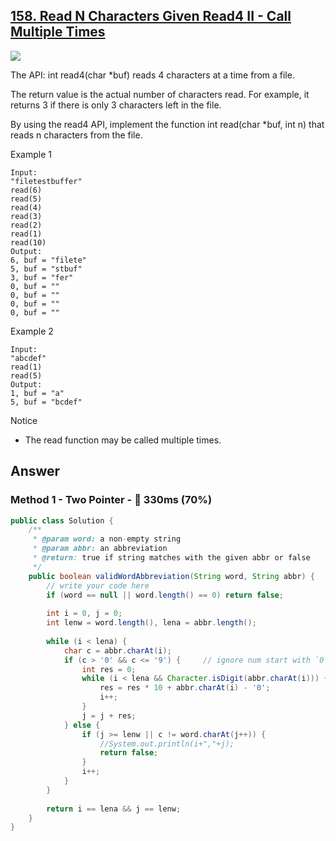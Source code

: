 ## [158. Read N Characters Given Read4 II - Call Multiple Times]()

![](https://github.com/weltond/DataStructure/blob/master/hard.PNG)

The API: int read4(char *buf) reads 4 characters at a time from a file.

The return value is the actual number of characters read. For example, it returns 3 if there is only 3 characters left in the file.

By using the read4 API, implement the function int read(char *buf, int n) that reads n characters from the file.

Example 1

```
Input:
"filetestbuffer"
read(6)
read(5)
read(4)
read(3)
read(2)
read(1)
read(10)
Output:
6, buf = "filete"
5, buf = "stbuf"
3, buf = "fer"
0, buf = ""
0, buf = ""
0, buf = ""
0, buf = ""
```

Example 2

```
Input:
"abcdef"
read(1)
read(5)
Output:
1, buf = "a"
5, buf = "bcdef"
```

Notice
- The read function may be called multiple times.

## Answer
### Method 1 - Two Pointer - :rabbit: 330ms (70%)

```java
public class Solution {
    /**
     * @param word: a non-empty string
     * @param abbr: an abbreviation
     * @return: true if string matches with the given abbr or false
     */
    public boolean validWordAbbreviation(String word, String abbr) {
        // write your code here
        if (word == null || word.length() == 0) return false;
        
        int i = 0, j = 0;
        int lenw = word.length(), lena = abbr.length();
        
        while (i < lena) {
            char c = abbr.charAt(i);
            if (c > '0' && c <= '9') {     // ignore num start with `0`
                int res = 0;
                while (i < lena && Character.isDigit(abbr.charAt(i))) {
                    res = res * 10 + abbr.charAt(i) - '0';
                    i++;
                }
                j = j + res;
            } else {
                if (j >= lenw || c != word.charAt(j++)) {
                    //System.out.println(i+","+j);
                    return false;
                }
                i++;
            }
        }
        
        return i == lena && j == lenw;
    }
}
```
